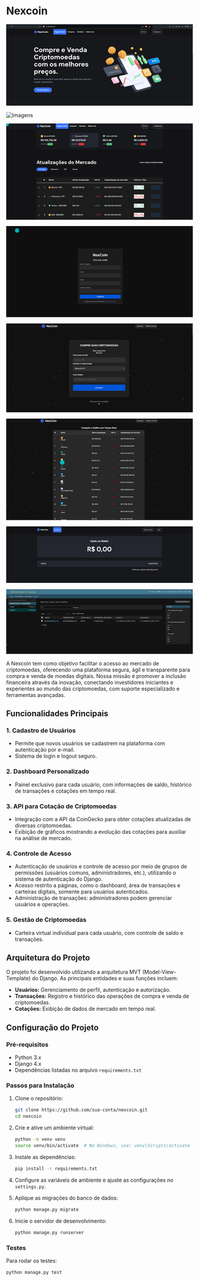 # Nexcoin

![Logo do Projeto](imagens/logo.png)

![Imagens](imagens/Imagem1.png)

![Imagens](imagens/Imagem2.png)

![Imagens](imagens/Imagem3.png)

![Imagens](imagens/Imagem4.png)

![Imagens](imagens/Imagem5.png)

![Imagens](imagens/Imagem6.png)

![Imagens](imagens/Imagem7.png)




A Nexcoin tem como objetivo facilitar o acesso ao mercado de criptomoedas, oferecendo uma plataforma segura, ágil e transparente para compra e venda de moedas digitais. Nossa missão é promover a inclusão financeira através da inovação, conectando investidores iniciantes e experientes ao mundo das criptomoedas, com suporte especializado e ferramentas avançadas.

## Funcionalidades Principais

### 1. Cadastro de Usuários
- Permite que novos usuários se cadastrem na plataforma com autenticação por e-mail.
- Sistema de login e logout seguro.

### 2. Dashboard Personalizado
- Painel exclusivo para cada usuário, com informações de saldo, histórico de transações e cotações em tempo real.

### 3. API para Cotação de Criptomoedas
- Integração com a API da CoinGecko para obter cotações atualizadas de diversas criptomoedas.
- Exibição de gráficos mostrando a evolução das cotações para auxiliar na análise de mercado.

### 4. Controle de Acesso
- Autenticação de usuários e controle de acesso por meio de grupos de permissões (usuários comuns, administradores, etc.), utilizando o sistema de autenticação do Django.
- Acesso restrito a páginas, como o dashboard, área de transações e carteiras digitais, somente para usuários autenticados.
- Administração de transações: administradores podem gerenciar usuários e operações.

### 5. Gestão de Criptomoedas
- Carteira virtual individual para cada usuário, com controle de saldo e transações.

## Arquitetura do Projeto
O projeto foi desenvolvido utilizando a arquitetura MVT (Model-View-Template) do Django. As principais entidades e suas funções incluem:
- **Usuários:** Gerenciamento de perfil, autenticação e autorização.
- **Transações:** Registro e histórico das operações de compra e venda de criptomoedas.
- **Cotações:** Exibição de dados de mercado em tempo real.

## Configuração do Projeto

### Pré-requisitos
- Python 3.x
- Django 4.x
- Dependências listadas no arquivo `requirements.txt`

### Passos para Instalação
1. Clone o repositório:
    ```bash
    git clone https://github.com/sua-conta/nexcoin.git
    cd nexcoin
    ```

2. Crie e ative um ambiente virtual:
    ```bash
    python -m venv venv
    source venv/bin/activate  # No Windows, use: venv\Scripts\activate
    ```

3. Instale as dependências:
    ```bash
    pip install -r requirements.txt
    ```

4. Configure as variáveis de ambiente e ajuste as configurações no `settings.py`.

5. Aplique as migrações do banco de dados:
    ```bash
    python manage.py migrate
    ```

6. Inicie o servidor de desenvolvimento:
    ```bash
    python manage.py runserver
    ```

### Testes
Para rodar os testes:
```bash
python manage.py test
